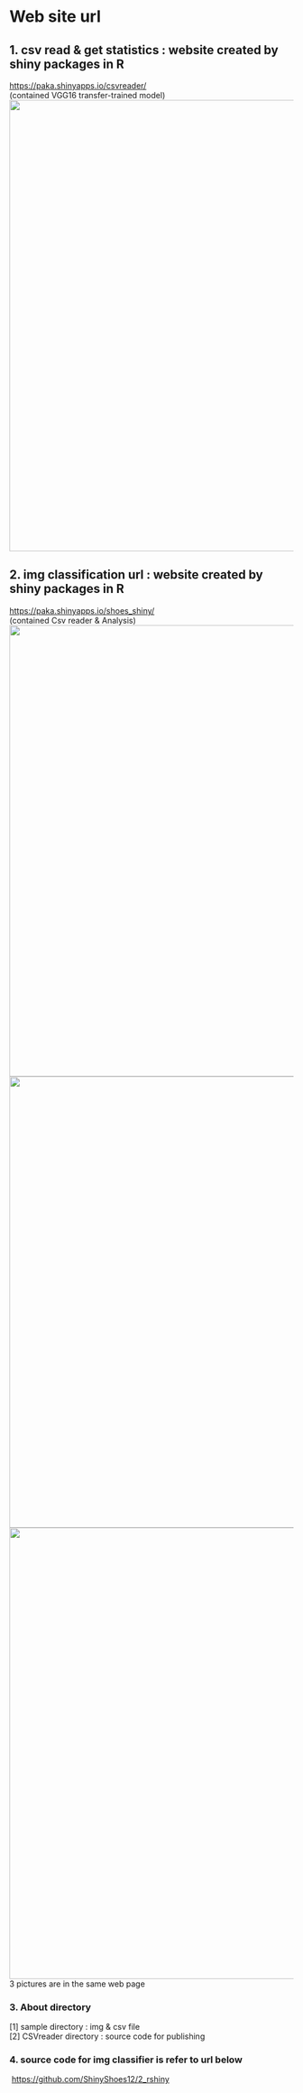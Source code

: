 # Web site url

## 1. csv read & get statistics : website created by shiny packages in R 
<https://paka.shinyapps.io/csvreader/>     
(contained VGG16 transfer-trained model)    
<img src="https://github.com/LemonChocolate/Weblink/blob/main/sample/Sample1.png?raw=true" width="800px">
<br>

## 2. img classification url : website created by shiny packages in R 
<https://paka.shinyapps.io/shoes_shiny/>  
(contained Csv reader & Analysis)  
<img src="https://github.com/LemonChocolate/Weblink/blob/main/sample/Sample2.png?raw=true" width="800px">
<img src="https://github.com/LemonChocolate/Weblink/blob/main/sample/men.png?raw=true" width="800px">
<img src="https://github.com/LemonChocolate/Weblink/blob/main/sample/women.png?raw=true" width="800px">  
3 pictures are in the same web page



### 3. About directory
[1] sample directory : img & csv file <br>
[2] CSVreader directory : source code for publishing <br>


### 4. source code for img classifier is refer to url below <br>
​     <https://github.com/ShinyShoes12/2_rshiny>

